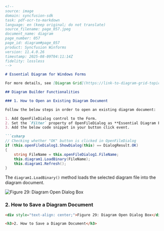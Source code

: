 ```markdown
<!--
source: image
domain: syncfusion-sdk
task: pdf-ocr-to-markdown
language: en (keep original; do not translate)
source_filename: page_057.jpeg
document_name: diagram
page_number: 057
page_id: diagram#page_057
product: Syncfusion Winforms
version: 11.4.0.26
timestamp: 2025-08-09T04:11:14Z
fidelity: lossless
-->

# Essential Diagram for Windows Forms

For more details, see [Diagram Grid](https://link-to-diagram-grid-topic) topic.

## Diagram Builder Functionalities

### 1. How to Open an Existing Diagram Document

Follow the below steps in order to open an existing diagram document:

1. Add OpenFileDialog control to the Form.
2. Set the `Filter` property of OpenFileDialog as **Essential Diagram Palettes|*.edp|Visio Stencils|*.vss; *.vsx|Visio Drawings (Shapes only)|*.vsd; *.vdx|All files|**.
3. Add the below code snippet in your button click event.

```csharp
// Checking whether "OK" button is clicked in OpenFileDialog
if (this.openFileDialog1.ShowDialog(this) == DialogResult.OK)
{
    string FileName = this.openFileDialog1.FileName;
    this.diagram1.LoadBinary(FileName);
    this.diagram1.Refresh();
}
```

The `diagram1.LoadBinary()` method loads the selected diagram file into the diagram document.

![](attachment:DiagramOpenDialogBox.png "Figure 29: Diagram Open Dialog Box")

### 2. How to Save a Diagram Document
```html
<div style="text-align: center;">Figure 29: Diagram Open Dialog Box</div>
```

```html
<h3>2. How to Save a Diagram Document</h3>
```

<!-- tags: [diagram, winforms, openFileDialog, loadBinary, refresh, diagram open dialog box, diagram document] keywords: [diagram builder functionalities, open diagram document, load diagram file, refresh diagram, diagram save, windows forms] -->
```